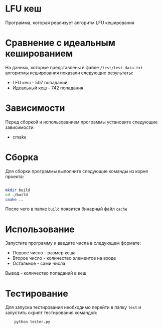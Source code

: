 # LFU кеш

Программа, которая реализует алгоритм LFU кеширования

# Сравнение с идеальным кешированием

На данных, которые представлены в файле `/test/test_data.txt` алгоритмы кеширования показали следующие результаты:

+ LFU кеш - 507 попаданий
+ Идеальный кеш - 742 попадания

# Зависимости
Перед сборкой и использованием программы установите следующие зависимости:
+ cmake

# Сборка

Для сборки программы выполните следующие команды из корня проекта:

``` bash

mkdir build
cd ./build
cmake ..

```

После чего в папке `build` появится бинарный файл `cache`

# Использование

Запустите программу и введите числа в следующем формате:
+ Первое число - размер кеша
+ Второе число - количество элементов на входе
+ Остальное - сами числа

Вывод - количество попаданий в кеш

# Тестирование

Для запуска тестирования необходимо перейти в папку `test` и запустить скрипт тестирования командой:

``` bash
    python tester.py
```